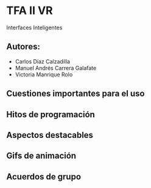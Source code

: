 # TFA II VR
Interfaces Inteligentes
## Autores:
- Carlos Díaz Calzadilla
- Manuel Andrés Carrera Galafate
- Victoria Manrique Rolo

## Cuestiones importantes para el uso

## Hitos de programación

## Aspectos destacables

## Gifs de animación

## Acuerdos de grupo